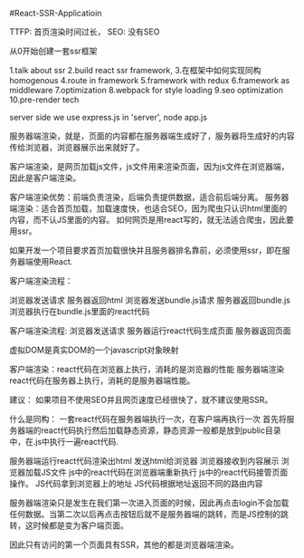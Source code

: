 #React-SSR-Applicatioin


TTFP: 首页渲染时间过长，
SEO: 没有SEO

从0开始创建一套ssr框架

1.talk about ssr
2.build react ssr framework, 
3.在框架中如何实现同构 homogenous
4.route in framework
5.framework with redux
6.framework as middleware
7.optimization
8.webpack for style loading
9.seo optimization
10.pre-render tech

server side we use express.js in 'server',
node app.js

服务器端渲染，就是，页面的内容都在服务器端生成好了，服务器将生成好的内容传给浏览器，浏览器展示出来就好了。

客户端渲染，是网页加载js文件，js文件用来渲染页面，因为js文件在浏览器端，因此是客户端渲染。

客户端渲染优势：前端负责渲染，后端负责提供数据，适合前后端分离。
服务器端渲染：适合首页加载，加载速度快，也适合SEO，因为爬虫只认识html里面的内容，而不认JS里面的内容。
如何网页是用react写的，就无法适合爬虫，因此要用ssr。

如果开发一个项目要求首页加载很快并且服务器排名靠前，必须使用ssr，即在服务器端使用React.

客户端渲染流程：

浏览器发送请求
服务器返回html
浏览器发送bundle.js请求
服务器返回bundle.js
浏览器执行在bundle.js里面的react代码

客户端渲染流程:
浏览器发送请求
服务器运行react代码生成页面
服务器返回页面

虚拟DOM是真实DOM的一个javascript对象映射

客户端渲染：react代码在浏览器上执行，消耗的是浏览器的性能
服务器端渲染react代码在服务器上执行，消耗的是服务器端性能。

建议： 如果项目不使用SEO并且网页速度已经很快了，就不建议使用SSR。

什么是同构：
一套react代码在服务器端执行一次，在客户端再执行一次
首先将服务器端的react代码执行然后加载静态资源，静态资源一般都是放到public目录中，在.js中执行一遍react代码.

服务器端运行react代码渲染出html
发送html给浏览器
浏览器接收到内容展示
浏览器加载JS文件
js中的react代码在浏览器端重新执行
js中的react代码接管页面操作。
JS代码拿到浏览器上的地址
JS代码根据地址返回不同的路由内容

服务器端渲染只是发生在我们第一次进入页面的时候，因此再点击login不会加载任何数据。当第二次以后再点击按钮后就不是服务器端的跳转，而是JS控制的跳转，这时候都是变为客户端页面。

因此只有访问的第一个页面具有SSR，其他的都是浏览器端渲染。









